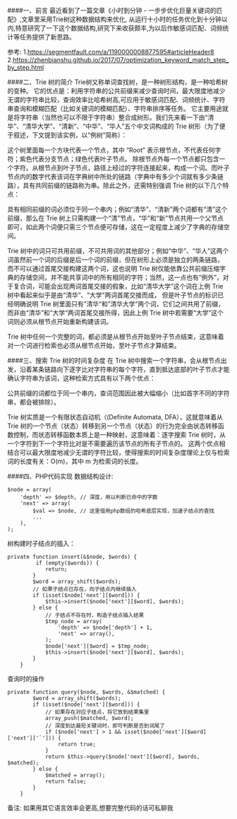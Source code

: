 ####一、前言
最近看到了一篇文章《小时到分钟 - 一步步优化巨量关键词的匹配》,文章里采用Trie树这种数据结构来优化,
从运行十小时的任务优化到十分钟以内,特意研究了一下这个数据结构,研究下来收获颇丰,为以后作敏感词匹配、词频统计等任务提供了新思路。

参考:
1.https://segmentfault.com/a/1190000008877595#articleHeader8
2.https://zhenbianshu.github.io/2017/07/optimization_keyword_match_step_by_step.html

####二、Trie 树的简介
Trie树又称单词查找树，是一种树形结构，是一种哈希树的变种。
它的优点是：利用字符串的公共前缀来减少查询时间，最大限度地减少无谓的字符串比较，查询效率比哈希树高,可应用于敏感词匹配、词频统计、字符串查询和模糊匹配（比如关键词的模糊匹配）、字符串排序等任务。
它主要用途就是将字符串（当然也可以不限于字符串）整合成树形。我们先来看一下由“清华”、“清华大学”、“清新”、“中华”、“华人”五个中文词构成的 Trie 树形（为了便于叙述，下文提到该实例，以“例树”简称）：

这个树里面每一个方块代表一个节点，其中 ”Root” 表示根节点，不代表任何字符；紫色代表分支节点；绿色代表叶子节点。
除根节点外每一个节点都只包含一个字符。从根节点到叶子节点，路径上经过的字符连接起来，构成一个词。而叶子节点内的数字代表该词在字典树中所处的链路（字典中有多少个词就有多少条链路），具有共同前缀的链路称为串。除此之外，还需特别强调 Trie 树的以下几个特点：

具有相同前缀的词必须位于同一个串内；例如“清华”、“清新”两个词都有“清”这个前缀，那么在 Trie 树上只需构建一个“清”节点，“华”和“新”节点共用一个父节点即可，如此两个词便只需三个节点便可存储，这在一定程度上减少了字典的存储空间。

Trie 树中的词只可共用前缀，不可共用词的其他部分；例如“中华”、“华人”这两个词虽然前一个词的后缀是后一个词的前缀，但在树形上必须是独立的两条链路，
而不可以通过首尾交接构建这两个词，这也说明 Trie 树仅能依靠公共前缀压缩字典的存储空间，并不能共享词中的所有相同的字符；当然，这一点也有“例外”，对于复合词，可能会出现两词首尾交接的假象，比如“清华大学”这个词在上例 Trie 树中看起来似乎是由“清华”、“大学”两词首尾交接而成，
但是叶子节点的标识已经明确说明 Trie 树里面只有”清华“和”清华大学“两个词，它们之间共用了前缀，而非由“清华”和”大学“两词首尾交接所得，因此上例 Trie 树中若需要“大学”这个词则必须从根节点开始重新构建该词。

Trie 树中任何一个完整的词，都必须是从根节点开始至叶子节点结束，这意味着对一个词进行检索也必须从根节点开始，至叶子节点才算结束。


####三、搜索 Trie 树的时间复杂度
在 Trie 树中搜索一个字符串，会从根节点出发，沿着某条链路向下逐字比对字符串的每个字符，直到抵达底部的叶子节点才能确认字符串为该词，这种检索方式具有以下两个优点：

公共前缀的词都位于同一个串内，查词范围因此被大幅缩小（比如首字不同的字符串，都会被排除）。

Trie 树实质是一个有限状态自动机（(Definite Automata, DFA），这就意味着从 Trie 树的一个节点（状态）转移到另一个节点（状态）的行为完全由状态转移函数控制，而状态转移函数本质上是一种映射，这意味着：逐字搜索 Trie 树时，从一个字符到下一个字符比对是不需要遍历该节点的所有子节点的。
这两个优点相结合可以最大限度地减少无谓的字符比较，使得搜索的时间复杂度理论上仅与检索词的长度有关：O(m)，其中 m 为检索词的长度。

####四、PHP代码实现
数据结构设计:
```
$node = array(
    'depth' => $depth, // 深度，用以判断已命中的字数
    'next' => array(
        $val => $node, // 这里借用php数组的哈希底层实现，加速子结点的查找
        ...
    ),
);
```
树构建时子结点的插入：
```
private function insert(&$node, $words) {
         if (empty($words)) {
            return;
        }
        $word = array_shift($words);
        // 如果子结点已存在，向子结点内继续插入
        if (isset($node['next'][$word])) {
            $this->insert($node['next'][$word], $words);
        } else {
            // 子结点不存在时，构造子结点插入结果
            $tmp_node = array(
                'depth' => $node['depth'] + 1,
                'next' => array(),
            );
            $node['next'][$word] = $tmp_node;
            $this->insert($node['next'][$word], $words);
        }
    }
```

查询时的操作
```
private function query($node, $words, &$matched) {
        $word = array_shift($words);
        if (isset($node['next'][$word])) {
            // 如果存在对应子结点，将它放到结果集里
            array_push($matched, $word);
            // 深度到达最短关键词时，即可判断是否到词尾了
            if ($node['next'] > 1 && isset($node['next'][$word]['next']['`'])) {
                return true;
            }
            return $this->query($node['next'][$word], $words, $matched);
        } else {
            $matched = array();
            return false;
        }
    }
```

备注:
如果用其它语言效率会更高,想要完整代码的话可私聊我
